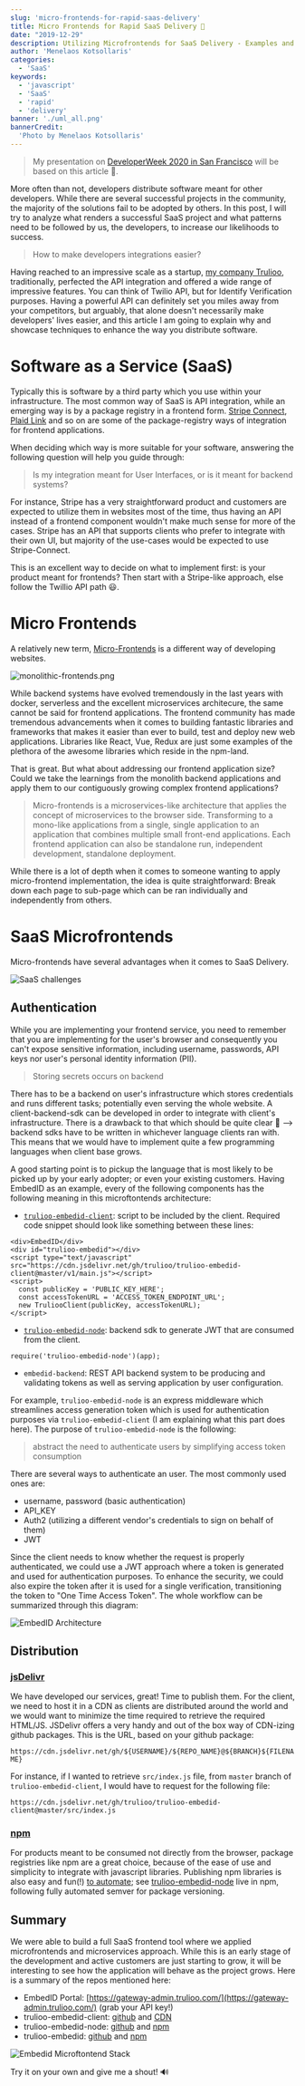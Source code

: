 ```yaml
---
slug: 'micro-frontends-for-rapid-saas-delivery'
title: Micro Frontends for Rapid SaaS Delivery 👾
date: "2019-12-29"
description: Utilizing Microfrontends for SaaS Delivery - Examples and real life implementations
author: 'Menelaos Kotsollaris'
categories:
  - 'SaaS'
keywords:
  - 'javascript'
  - 'SaaS'
  - 'rapid'
  - 'delivery'
banner: './uml_all.png'
bannerCredit:
  'Photo by Menelaos Kotsollaris'
---
```

> My presentation on [DeveloperWeek 2020 in San Francisco](https://developerweek2020.sched.com/event/YYR5) will be based on this article 👾.

More often than not, developers distribute software meant for other developers. While there are several successful projects in the community, the majority of the solutions fail to be adopted by others. In this post, I will try to analyze what renders a successful SaaS project and what patterns need to be followed by us, the developers, to increase our likelihoods to success. 

> How to make developers integrations easier?

Having reached to an impressive scale as a startup, [my company Trulioo](https://www.trulioo.com/), traditionally, perfected the API integration and offered a wide range of impressive features. You can think of Twilio API, but for Identify Verification purposes. Having a powerful API can definitely set you miles away from your competitors, but arguably, that alone doesn't necessarily make developers' lives easier, and this article I am going to explain why and showcase techniques to enhance the way you distribute software.

# Software as a Service (SaaS)

Typically this is software by a third party which you use within your infrastructure. The most common way of SaaS is API integration, while an emerging way is by a package registry in a frontend form. [Stripe Connect](https://stripe.com/en-ca/connect), [Plaid Link](https://plaid.com/docs/quickstart/) and so on are some of the package-registry ways of integration for frontend applications.

When deciding which way is more suitable for your software, answering the following question will help you guide through:

> Is my integration meant for User Interfaces, or is it meant for backend systems?

For instance, Stripe has a very straightforward product and customers are expected to utilize them in websites most of the time, thus having an API instead of a frontend component wouldn't make much sense for more of the cases. Stripe has an API that supports clients who prefer to integrate with their own UI, but majority of the use-cases would be expected to use Stripe-Connect.

This is an excellent way to decide on what to implement first: is your product meant for frontends? Then start with a Stripe-like approach, else follow the Twillio API path 😃.

# Micro Frontends

A relatively new term, [Micro-Frontends](https://micro-frontends.org/) is a different way of developing websites.

![monolithic-frontends.png](./monolithic-frontends.png)

While backend systems have evolved tremendously in the last years with docker, serverless and the excellent microservices architecure, the same cannot be said for frontend applications. The frontend community has made tremendous advancements when it comes to building fantastic libraries and frameworks that makes it easier than ever to build, test and deploy new web applications. Libraries like React, Vue, Redux are just some examples of the plethora of the awesome libraries which reside in the npm-land.

That is great. But what about addressing our frontend application size? Could we take the learnings from the monolith backend applications and apply them to our contiguously growing complex frontend applications?

> Micro-frontends is a microservices-like architecture that applies the concept of microservices to the browser side. Transforming to a mono-like applications from a single, single application to an application that combines multiple small front-end applications. Each frontend application can also be standalone run, independent development, standalone deployment.

While there is a lot of depth when it comes to someone wanting to apply micro-frontend implementation, the idea is quite straightforward: Break down each page to sub-page which can be ran individually and independently from others.

# SaaS Microfrontends

Micro-frontends have several advantages when it comes to SaaS Delivery.

![SaaS challenges](./saas_challenges.png)

## Authentication
While you are implementing your frontend service, you need to remember that you are implementing for the user's browser and consequently you can't expose sensitive information, including username, passwords, API keys nor user's personal identity information (PII).

> Storing secrets occurs on backend

There has to be a backend on user's infrastructure which stores credentials and runs different tasks; potentially even serving the whole website. A client-backend-sdk can be developed in order to integrate with client's infrastructure. There is a drawback to that which should be quite clear 🤔 --> backend sdks have to be written in whichever language clients ran with. This means that we would have to implement quite a few programming languages when client base grows.

A good starting point is to pickup the language that is most likely to be picked up by your early adopter; or even your existing customers. Having EmbedID as an example, every of the following components has the following meaning in this microftontends architecture:

- [`trulioo-embedid-client`](https://github.com/Trulioo/trulioo-embedid-client): script to be included by the client. Required code snippet should look like something between these lines:
```
<div>EmbedID</div>
<div id="trulioo-embedid"></div>
<script type="text/javascript" src="https://cdn.jsdelivr.net/gh/trulioo/trulioo-embedid-client@master/v1/main.js"></script>
<script>
  const publicKey = 'PUBLIC_KEY_HERE';
  const accessTokenURL = 'ACCESS_TOKEN_ENDPOINT_URL';
  new TruliooClient(publicKey, accessTokenURL);
</script>
```
- [`trulioo-embedid-node`](https://github.com/Trulioo/trulioo-embedid-node): backend sdk to generate JWT that are consumed from the client.
```
require('trulioo-embedid-node')(app);
```
- `embedid-backend`: REST API backend system to be producing and validating tokens as well as serving application by user configuration.

For example, `trulioo-embedid-node` is an express middleware which streamlines access generation token which is used for authentication purposes via `trulioo-embedid-client` (I am explaining what this part does here). The purpose of `trulioo-embedid-node` is the following:

> abstract the need to authenticate users by simplifying access token consumption

There are several ways to authenticate an user. The most commonly used ones are:

- username, password (basic authentication)
- API_KEY
- Auth2 (utilizing a different vendor's credentials to sign on behalf of them)
- JWT

Since the client needs to know whether the request is properly authenticated, we could use a JWT approach where a token is generated and used for authentication purposes. To enhance the security, we could also expire the token after it is used for a single verification, transitioning the token to "One Time Access Token". The whole workflow can be summarized through this diagram:

![EmbedID Architecture](./embedid-architecture.png)

## Distribution

### [jsDelivr](https://www.jsdelivr.com/)

We have developed our services, great! Time to publish them. For the client, we need to host it in a CDN as clients are distributed around the world and we would want to minimize the time required to retrieve the required HTML/JS. JSDelivr offers a very handy and out of the box way of CDN-izing github packages. This is the URL, based on your github package:

`https://cdn.jsdelivr.net/gh/${USERNAME}/${REPO_NAME}@${BRANCH}${FILENAME}`

For instance, if I wanted to retrieve `src/index.js` file, from `master` branch of `trulioo-embedid-client`, I would have to request for the following file:

`https://cdn.jsdelivr.net/gh/trulioo/trulioo-embedid-client@master/src/index.js`

### [npm](https://www.npmjs.com/)

For products meant to be consumed not directly from the browser, package registries like npm are a great choice, because of the ease of use and simplicity to integrate with javascript libraries. Publishing npm libraries is also easy and fun(!) [to automate](https://menelaos.dev/devweek-atx/); see [trulioo-embedid-node](https://www.npmjs.com/package/trulioo-embedid-node) live in npm, following fully automated semver for package versioning.

## Summary

We were able to build a full SaaS frontend tool where we applied microfrontends and microservices approach. While this is an early stage of the development and active customers are just starting to grow, it will be interesting to see how the application will behave as the project grows. Here is a summary of the repos mentioned here:

- EmbedID Portal: [https://gateway-admin.trulioo.com/](https://gateway-admin.trulioo.com/) (grab your API key!)
- trulioo-embedid-client: [github](https://github.com/Trulioo/trulioo-embedid-client) and [CDN](https://cdn.jsdelivr.net/gh/trulioo/trulioo-embedid-client@master/)
- trulioo-embedid-node: [github](https://github.com/Trulioo/trulioo-embedid-node) and [npm](https://www.npmjs.com/package/trulioo-embedid-node)
- trulioo-embedid: [github](https://github.com/trulioo/trulioo-react) and [npm](https://www.npmjs.com/package/trulioo-react)

![Embedid Microftontend Stack](./embedid-microftontend-stack.png)

Try it on your own and give me a shout! 🔊
